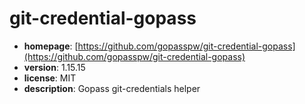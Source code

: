 # git-credential-gopass

- **homepage**: [https://github.com/gopasspw/git-credential-gopass](https://github.com/gopasspw/git-credential-gopass)
- **version**: 1.15.15
- **license**: MIT
- **description**: Gopass git-credentials helper


